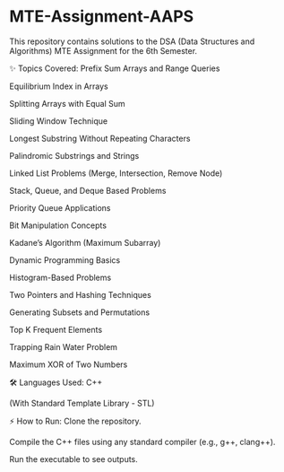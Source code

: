 # MTE-Assignment-AAPS
This repository contains solutions to the DSA (Data Structures and Algorithms) MTE Assignment for the 6th Semester.

✨ Topics Covered:
Prefix Sum Arrays and Range Queries

Equilibrium Index in Arrays

Splitting Arrays with Equal Sum

Sliding Window Technique

Longest Substring Without Repeating Characters

Palindromic Substrings and Strings

Linked List Problems (Merge, Intersection, Remove Node)

Stack, Queue, and Deque Based Problems

Priority Queue Applications

Bit Manipulation Concepts

Kadane’s Algorithm (Maximum Subarray)

Dynamic Programming Basics

Histogram-Based Problems

Two Pointers and Hashing Techniques

Generating Subsets and Permutations

Top K Frequent Elements

Trapping Rain Water Problem

Maximum XOR of Two Numbers

🛠️ Languages Used:
C++

(With Standard Template Library - STL)

⚡ How to Run:
Clone the repository.

Compile the C++ files using any standard compiler (e.g., g++, clang++).

Run the executable to see outputs.
